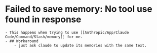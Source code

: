 # Failed to save memory: No tool use found in response
	- This happens when trying to use [[Anthropic/App/Claude Code/Command/Slash/memory]] for me.
	- ## Workaround
		- just ask claude to update its memories with the same text.